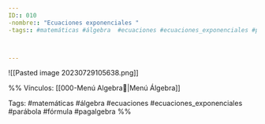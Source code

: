 ```yaml
---
ID:: 010
-nombre:: "Ecuaciones exponenciales "
-tags:: #matemáticas #álgebra  #ecuaciones #ecuaciones_exponenciales #parábola #fórmula #pagalgebra



---
```

![[Pasted image 20230729105638.png]]

%%
Vínculos:
[[000-Menú Algebra📃|Menú Álgebra]]

Tags:
#matemáticas #álgebra  #ecuaciones #ecuaciones_exponenciales #parábola #fórmula #pagalgebra 
%%